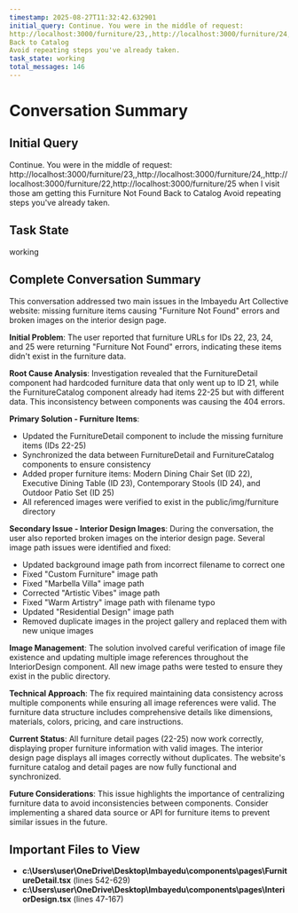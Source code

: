 ```yaml
---
timestamp: 2025-08-27T11:32:42.632901
initial_query: Continue. You were in the middle of request:
http://localhost:3000/furniture/23,,http://localhost:3000/furniture/24,,http://localhost:3000/furniture/22,http://localhost:3000/furniture/25 when l visit those am getting this Furniture Not Found
Back to Catalog
Avoid repeating steps you've already taken.
task_state: working
total_messages: 146
---
```


# Conversation Summary

## Initial Query
Continue. You were in the middle of request:
http://localhost:3000/furniture/23,,http://localhost:3000/furniture/24,,http://localhost:3000/furniture/22,http://localhost:3000/furniture/25 when l visit those am getting this Furniture Not Found
Back to Catalog
Avoid repeating steps you've already taken.

## Task State
working

## Complete Conversation Summary
This conversation addressed two main issues in the Imbayedu Art Collective website: missing furniture items causing "Furniture Not Found" errors and broken images on the interior design page.

**Initial Problem**: The user reported that furniture URLs for IDs 22, 23, 24, and 25 were returning "Furniture Not Found" errors, indicating these items didn't exist in the furniture data.

**Root Cause Analysis**: Investigation revealed that the FurnitureDetail component had hardcoded furniture data that only went up to ID 21, while the FurnitureCatalog component already had items 22-25 but with different data. This inconsistency between components was causing the 404 errors.

**Primary Solution - Furniture Items**: 
- Updated the FurnitureDetail component to include the missing furniture items (IDs 22-25)
- Synchronized the data between FurnitureDetail and FurnitureCatalog components to ensure consistency
- Added proper furniture items: Modern Dining Chair Set (ID 22), Executive Dining Table (ID 23), Contemporary Stools (ID 24), and Outdoor Patio Set (ID 25)
- All referenced images were verified to exist in the public/img/furniture directory

**Secondary Issue - Interior Design Images**: During the conversation, the user also reported broken images on the interior design page. Several image path issues were identified and fixed:
- Updated background image path from incorrect filename to correct one
- Fixed "Custom Furniture" image path
- Fixed "Marbella Villa" image path  
- Corrected "Artistic Vibes" image path
- Fixed "Warm Artistry" image path with filename typo
- Updated "Residential Design" image path
- Removed duplicate images in the project gallery and replaced them with new unique images

**Image Management**: The solution involved careful verification of image file existence and updating multiple image references throughout the InteriorDesign component. All new image paths were tested to ensure they exist in the public directory.

**Technical Approach**: The fix required maintaining data consistency across multiple components while ensuring all image references were valid. The furniture data structure includes comprehensive details like dimensions, materials, colors, pricing, and care instructions.

**Current Status**: All furniture detail pages (22-25) now work correctly, displaying proper furniture information with valid images. The interior design page displays all images correctly without duplicates. The website's furniture catalog and detail pages are now fully functional and synchronized.

**Future Considerations**: This issue highlights the importance of centralizing furniture data to avoid inconsistencies between components. Consider implementing a shared data source or API for furniture items to prevent similar issues in the future.

## Important Files to View

- **c:\Users\user\OneDrive\Desktop\Imbayedu\components\pages\FurnitureDetail.tsx** (lines 542-629)
- **c:\Users\user\OneDrive\Desktop\Imbayedu\components\pages\InteriorDesign.tsx** (lines 47-167)

